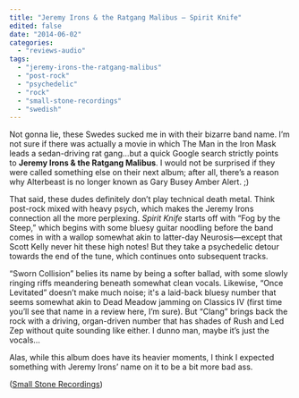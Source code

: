 ```yaml
---
title: "Jeremy Irons & the Ratgang Malibus – Spirit Knife"
edited: false
date: "2014-06-02"
categories:
  - "reviews-audio"
tags:
  - "jeremy-irons-the-ratgang-malibus"
  - "post-rock"
  - "psychedelic"
  - "rock"
  - "small-stone-recordings"
  - "swedish"
---
```


Not gonna lie, these Swedes sucked me in with their bizarre band name. I’m not sure if there was actually a movie in which The Man in the Iron Mask leads a sedan-driving rat gang…but a quick Google search strictly points to **Jeremy Irons & the Ratgang Malibus**. I would not be surprised if they were called something else on their next album; after all, there’s a reason why Alterbeast is no longer known as Gary Busey Amber Alert. ;)

That said, these dudes definitely don’t play technical death metal. Think post-rock mixed with heavy psych, which makes the Jeremy Irons connection all the more perplexing. _Spirit Knife_ starts off with “Fog by the Steep,” which begins with some bluesy guitar noodling before the band comes in with a wallop somewhat akin to latter-day Neurosis—except that Scott Kelly never hit these high notes! But they take a psychedelic detour towards the end of the tune, which continues onto subsequent tracks.

“Sworn Collision” belies its name by being a softer ballad, with some slowly ringing riffs meandering beneath somewhat clean vocals. Likewise, “Once Levitated” doesn’t make much noise; it's a laid-back bluesy number that seems somewhat akin to Dead Meadow jamming on Classics IV (first time you’ll see that name in a review here, I’m sure). But “Clang” brings back the rock with a driving, organ-driven number that has shades of Rush and Led Zep without quite sounding like either. I dunno man, maybe it’s just the vocals…

Alas, while this album does have its heavier moments, I think I expected something with Jeremy Irons’ name on it to be a bit more bad ass.

([Small Stone Recordings](http://www.smallstone.com/))
